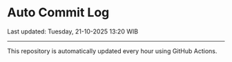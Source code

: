 # Auto Commit Log

Last updated: Tuesday, 21-10-2025 13:20 WIB

---

This repository is automatically updated every hour using GitHub Actions.
